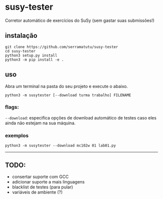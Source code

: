 # susy-tester
Corretor automático de exercícios do SuSy (sem gastar suas submissões!)

## instalação
```
git clone https://github.com/serramatutu/susy-tester
cd susy-tester 
python3 setup.py install
python3 -m pip install -e .
```

## uso
Abra um terminal na pasta do seu projeto e execute o abaixo.

```
python3 -m susytester [--download turma trabalho] FILENAME
```

### flags:
```--download```: especifica opções de download automático de testes caso eles ainda não estejam na sua máquina. 

### exemplos
```python3 -m susytester --download mc102w 01 lab01.py```

---

## TODO:
- consertar suporte com GCC
- adicionar suporte a mais linguagens
- blacklist de testes (para pular)
- variáveis de ambiente (?)